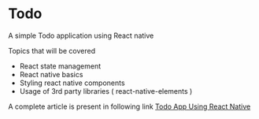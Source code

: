 # Todo

A simple Todo application using React native

Topics that will be covered

- React state management
- React native basics
- Styling react native components
- Usage of 3rd party libraries ( react-native-elements )

A complete article is present in following link
[Todo App Using React Native](https://medium.com/@krishnadalam/todo-app-using-react-native-bd92cca50697)

